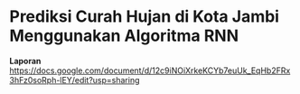 # Prediksi Curah Hujan di Kota Jambi Menggunakan Algoritma RNN

**Laporan**
https://docs.google.com/document/d/12c9iNOiXrkeKCYb7euUk_EqHb2FRx3hFz0soRph-lEY/edit?usp=sharing
